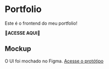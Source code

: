 # Portfolio
Este é o frontend do meu portfolio! 

🚀**ACESSE AQUI**🚀

## Mockup
O UI foi mochado no Figma.
[Acesse o protótipo](https://www.figma.com/proto/uvPgoqpKXRJanLppC1tENr/Portfolio?page-id=17%3A3&node-id=17%3A44)

